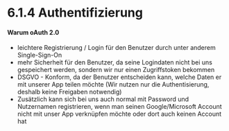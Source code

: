# 6.1.4 Authentifizierung

#### Warum oAuth 2.0

* leichtere Registrierung / Login für den Benutzer durch unter anderem Single-Sign-On
* mehr Sicherheit für den Benutzer, da seine Logindaten nicht bei uns gespeichert werden, sondern wir nur einen Zugriffstoken bekommen
* DSGVO - Konform, da der Benutzer entscheiden kann, welche Daten er mit unserer App teilen möchte (Wir nutzen nur die Authentisierung, deshalb keine Freigaben notwendig)
* Zusätzlich kann sich bei uns auch normal mit Password und Nutzernamen registrieren, wenn man seinen Google/Microsoft Account nicht mit unser App verknüpfen möchte oder dort auch keinen Account hat
